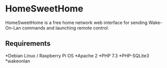 # HomeSweetHome
HomeSweetHome is a free home network web interface for sending Wake-On-Lan commands and launching remote control.

## Requirements
*Debian Linux / Raspberry Pi OS
*Apache 2
*PHP 7.3
*PHP-SQLite3
*wakeonlan
